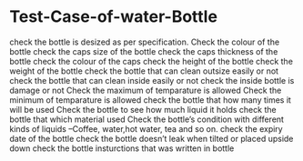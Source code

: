 # Test-Case-of-water-Bottle
check the bottle is desized as per specification.
Check the colour of the bottle
check the caps size of the bottle
check the caps thickness of the bottle
check the colour of the caps
check the height of the bottle
check the weight of the bottle
check the bottle that can clean outsize easily or not
check the bottle that can clean inside easily or not
check the inside bottle is damage or not
Check the maximum of temparature is allowed
Check the minimum of temparature is allowed
check the bottle that how many times it will be used
Check the bottle to see how much liquid it holds
check the bottle that which material used
Check the bottle’s condition with different kinds of liquids –Coffee, water,hot water, tea and so on.
check the expiry date of the bottle 
check the bottle doesn’t leak when tilted or placed upside down
check the bottle insturctions that was written in bottle
